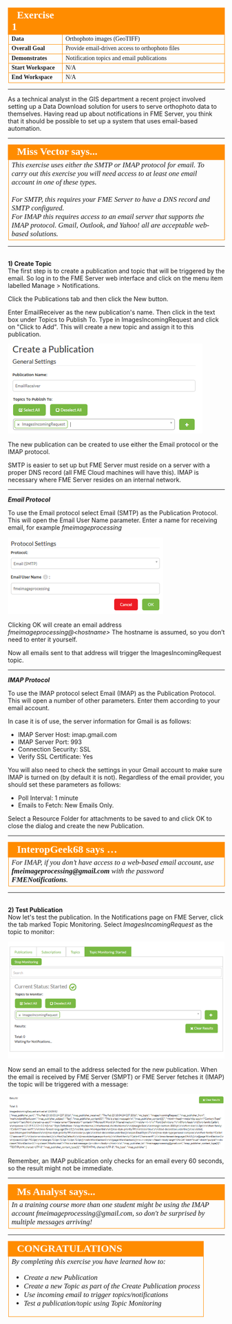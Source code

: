 <!--Instructor Notes-->

<!--Exercise Section-->
<!--NB: In GitBook world we don't give a number to exercises-->

<table style="border-spacing: 0px;border-collapse: collapse;font-family:serif">
<tr>
<td width=25% style="vertical-align:middle;background-color:darkorange;border: 2px solid darkorange">
<i class="fa fa-cogs fa-lg fa-pull-left fa-fw" style="color:white;padding-right: 12px;vertical-align:text-top"></i>
<span style="color:white;font-size:x-large;font-weight: bold">Exercise 1</span>
</td>
<td style="border: 2px solid darkorange;background-color:darkorange;color:white">
<span style="color:white;font-size:x-large;font-weight: bold"></span>
</td>
</tr>

<tr>
<td style="border: 1px solid darkorange; font-weight: bold">Data</td>
<td style="border: 1px solid darkorange">Orthophoto images (GeoTIFF)</td>
</tr>

<tr>
<td style="border: 1px solid darkorange; font-weight: bold">Overall Goal</td>
<td style="border: 1px solid darkorange">Provide email-driven access to orthophoto files</td>
</tr>

<tr>
<td style="border: 1px solid darkorange; font-weight: bold">Demonstrates</td>
<td style="border: 1px solid darkorange">Notification topics and email publications</td>
</tr>

<tr>
<td style="border: 1px solid darkorange; font-weight: bold">Start Workspace</td>
<td style="border: 1px solid darkorange">N/A</td>
</tr>

<tr>
<td style="border: 1px solid darkorange; font-weight: bold">End Workspace</td>
<td style="border: 1px solid darkorange">N/A</td>
</tr>

</table>

---

As a technical analyst in the GIS department a recent project involved setting up a Data Download solution for users to serve orthophoto data to themselves. Having read up about notifications in FME Server, you think that it should be possible to set up a system that uses email-based automation.

---

<!--Person X Says Section-->

<table style="border-spacing: 0px">
<tr>
<td style="vertical-align:middle;background-color:darkorange;border: 2px solid darkorange">
<i class="fa fa-quote-left fa-lg fa-pull-left fa-fw" style="color:white;padding-right: 12px;vertical-align:text-top"></i>
<span style="color:white;font-size:x-large;font-weight: bold;font-family:serif">Miss Vector says...</span>
</td>
</tr>

<tr>
<td style="border: 1px solid darkorange">
<span style="font-family:serif; font-style:italic; font-size:larger">
This exercise uses either the SMTP or IMAP protocol for email. To carry out this exercise you will need access to at least one email account in one of these types.
<br><br>For SMTP, this requires your FME Server to have a DNS record and SMTP configured. 
<br>For IMAP this requires access to an email server that supports the IMAP protocol. Gmail, Outlook, and Yahoo! all are acceptable web-based solutions. 
</td>
</tr>
</table>

---

<br>**1) Create Topic**
<br>The first step is to create a publication and topic that will be triggered by the email. So log in to the FME Server web interface and click on the menu item labelled Manage &gt; Notifications.

Click the Publications tab and then click the New button.

Enter EmailReceiver as the new publication's name. Then click in the text box under Topics to Publish To. Type in ImagesIncomingRequest and click on "Click to Add". This will create a new topic and assign it to this publication. 

![](./Images/Img4.35.Ex1.CreateIncomingTopic.png)

The new publication can be created to use either the Email protocol or the IMAP protocol. 

SMTP is easier to set up but FME Server must reside on a server with a proper DNS record (all FME Cloud machines will have this). IMAP is necessary where FME Server resides on an internal network.

---

***Email Protocol***

To use the Email protocol select Email (SMTP) as the Publication Protocol. This will open the Email User Name parameter. Enter a name for receiving email, for example *fmeimageprocessing*

![](./Images/Img4.36.Ex1.CreateSMTPPublication.png)

Clicking OK will create an email address *fmeimageprocessing@&lt;hostname&gt;* The hostname is assumed, so you don’t need to enter it yourself.

Now all emails sent to that address will trigger the ImagesIncomingRequest topic.

---

***IMAP Protocol***

To use the IMAP protocol select Email (IMAP) as the Publication Protocol. This will open a number of other parameters. Enter them according to your email account.

In case it is of use, the server information for Gmail is as follows:

- IMAP Server Host: imap.gmail.com
- IMAP Server Port: 993
- Connection Security: SSL
- Verify SSL Certificate: Yes

You will also need to check the settings in your Gmail account to make sure IMAP is turned on (by default it is not). Regardless of the email provider, you should set these parameters as follows:

- Poll Interval: 1 minute
- Emails to Fetch: New Emails Only.

Select a Resource Folder for attachments to be saved to and click OK to close the dialog and create the new Publication.

---

<table style="border-spacing: 0px">
<tr>
<td style="vertical-align:middle;background-color:darkorange;border: 2px solid darkorange">
<i class="fa fa-quote-left fa-lg fa-pull-left fa-fw" style="color:white;padding-right: 12px;vertical-align:text-top"></i>
<span style="color:white;font-size:x-large;font-weight: bold;font-family:serif">InteropGeek68 says …</span>
</td>
</tr>

<tr>
<td style="border: 1px solid darkorange">
<span style="font-family:serif; font-style:italic; font-size:larger">
For IMAP, if you don’t have access to a web-based email account, use <strong>fmeimageprocessing@gmail.com</strong> with the password <strong>FMENotifications</strong>.
</span>
</td>
</tr>
</table>

---

<br>**2) Test Publication**
<br>Now let's test the publication. In the Notifications page on FME Server, click the tab marked Topic Monitoring. Select *ImagesIncomingRequest* as the topic to monitor:

![](./Images/Img4.37.Ex1.MonitorTopic.png)

Now send an email to the address selected for the new publication. When the email is received by FME Server (SMPT) or FME Server fetches it (IMAP) the topic will be triggered with a message:

![](./Images/Img4.38.Ex1.MonitorTopicResult.png)

Remember, an IMAP publication only checks for an email every 60 seconds, so the result might not be immediate.

---

<!--Person X Says Section-->

<table style="border-spacing: 0px">
<tr>
<td style="vertical-align:middle;background-color:darkorange;border: 2px solid darkorange">
<i class="fa fa-quote-left fa-lg fa-pull-left fa-fw" style="color:white;padding-right: 12px;vertical-align:text-top"></i>
<span style="color:white;font-size:x-large;font-weight: bold;font-family:serif">Ms Analyst says...</span>
</td>
</tr>

<tr>
<td style="border: 1px solid darkorange">
<span style="font-family:serif; font-style:italic; font-size:larger">
In a training course more than one student might be using the IMAP account fmeimageprocessing@gmail.com, so don't be surprised by multiple messages arriving!
</span>
</td>
</tr>
</table>


 
---

<!--Exercise Congratulations Section--> 

<table style="border-spacing: 0px">
<tr>
<td style="vertical-align:middle;background-color:darkorange;border: 2px solid darkorange">
<i class="fa fa-thumbs-o-up fa-lg fa-pull-left fa-fw" style="color:white;padding-right: 12px;vertical-align:text-top"></i>
<span style="color:white;font-size:x-large;font-weight: bold;font-family:serif">CONGRATULATIONS</span>
</td>
</tr>

<tr>
<td style="border: 1px solid darkorange">
<span style="font-family:serif; font-style:italic; font-size:larger">
By completing this exercise you have learned how to:
<br>
<ul><li>Create a new Publication</li>
<li>Create a new Topic as part of the Create Publication process</li>
<li>Use incoming email to trigger topics/notifications</li>
<li>Test a publication/topic using Topic Monitoring</li></ul>
</span>
</td>
</tr>
</table>   
